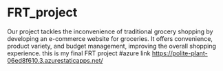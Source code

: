 # FRT_project
Our project tackles the inconvenience of traditional grocery shopping by developing an e-commerce website for groceries. It offers convenience, product variety, and budget management, improving the overall shopping experience.
this is my final FRT project
#azure link https://polite-plant-06ed8f610.3.azurestaticapps.net/
